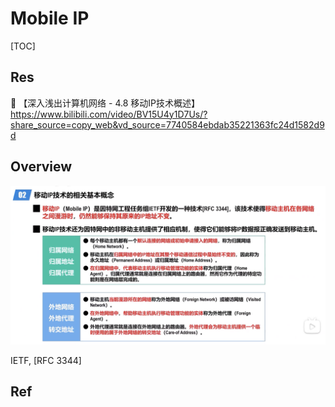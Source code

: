 # Mobile IP

[TOC]



## Res
🔗 【深入浅出计算机网络 - 4.8 移动IP技术概述】 https://www.bilibili.com/video/BV15U4y1D7Us/?share_source=copy_web&vd_source=7740584ebdab35221363fc24d1582d9d



## Overview
![](../../../../../../../Assets/Pics/Screenshot%202023-05-19%20at%2011.54.59%20AM.png)


IETF, [RFC 3344]


## Ref
